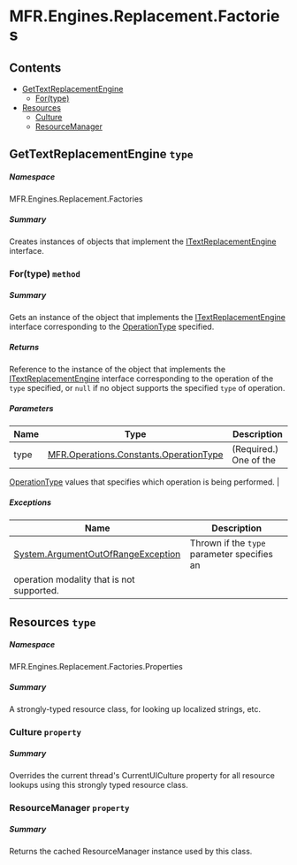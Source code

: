 <a name='assembly'></a>
# MFR.Engines.Replacement.Factories

## Contents

- [GetTextReplacementEngine](#T-MFR-Engines-Replacement-Factories-GetTextReplacementEngine 'MFR.Engines.Replacement.Factories.GetTextReplacementEngine')
  - [For(type)](#M-MFR-Engines-Replacement-Factories-GetTextReplacementEngine-For-MFR-Operations-Constants-OperationType- 'MFR.Engines.Replacement.Factories.GetTextReplacementEngine.For(MFR.Operations.Constants.OperationType)')
- [Resources](#T-MFR-Engines-Replacement-Factories-Properties-Resources 'MFR.Engines.Replacement.Factories.Properties.Resources')
  - [Culture](#P-MFR-Engines-Replacement-Factories-Properties-Resources-Culture 'MFR.Engines.Replacement.Factories.Properties.Resources.Culture')
  - [ResourceManager](#P-MFR-Engines-Replacement-Factories-Properties-Resources-ResourceManager 'MFR.Engines.Replacement.Factories.Properties.Resources.ResourceManager')

<a name='T-MFR-Engines-Replacement-Factories-GetTextReplacementEngine'></a>
## GetTextReplacementEngine `type`

##### Namespace

MFR.Engines.Replacement.Factories

##### Summary

Creates instances of objects that implement the
[ITextReplacementEngine](#T-MFR-ITextReplacementEngine 'MFR.ITextReplacementEngine')
interface.

<a name='M-MFR-Engines-Replacement-Factories-GetTextReplacementEngine-For-MFR-Operations-Constants-OperationType-'></a>
### For(type) `method`

##### Summary

Gets an instance of the object that implements the
[ITextReplacementEngine](#T-MFR-ITextReplacementEngine 'MFR.ITextReplacementEngine')
interface
corresponding to the
[OperationType](#T-MFR-OperationType 'MFR.OperationType')
specified.

##### Returns

Reference to the instance of the object that implements the
[ITextReplacementEngine](#T-MFR-ITextReplacementEngine 'MFR.ITextReplacementEngine')
interface
corresponding to the operation of the `type`
specified, or `null` if no object supports the specified
`type` of operation.

##### Parameters

| Name | Type | Description |
| ---- | ---- | ----------- |
| type | [MFR.Operations.Constants.OperationType](#T-MFR-Operations-Constants-OperationType 'MFR.Operations.Constants.OperationType') | (Required.) One of the
[OperationType](#T-MFR-OperationType 'MFR.OperationType')
values that
specifies which operation is being performed. |

##### Exceptions

| Name | Description |
| ---- | ----------- |
| [System.ArgumentOutOfRangeException](http://msdn.microsoft.com/query/dev14.query?appId=Dev14IDEF1&l=EN-US&k=k:System.ArgumentOutOfRangeException 'System.ArgumentOutOfRangeException') | Thrown if the `type` parameter specifies an
operation modality that is not supported. |

<a name='T-MFR-Engines-Replacement-Factories-Properties-Resources'></a>
## Resources `type`

##### Namespace

MFR.Engines.Replacement.Factories.Properties

##### Summary

A strongly-typed resource class, for looking up localized strings, etc.

<a name='P-MFR-Engines-Replacement-Factories-Properties-Resources-Culture'></a>
### Culture `property`

##### Summary

Overrides the current thread's CurrentUICulture property for all
  resource lookups using this strongly typed resource class.

<a name='P-MFR-Engines-Replacement-Factories-Properties-Resources-ResourceManager'></a>
### ResourceManager `property`

##### Summary

Returns the cached ResourceManager instance used by this class.
